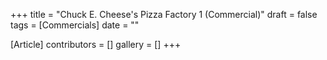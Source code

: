 +++
title = "Chuck E. Cheese's Pizza Factory 1 (Commercial)"
draft = false
tags = [Commercials]
date = ""

[Article]
contributors = []
gallery = []
+++
